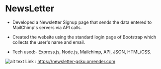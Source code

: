 # NewsLetter
* Developed a Newsletter Signup page that sends the
data entered to MailChimp's servers via API calls.

* Created the website using the standard login page of
Bootstrap which collects the user's name and email.

* Tech used:- Express.js, Node.js, Mailchimp, API, JSON,
HTML/CSS.

![alt text](https://drive.google.com/file/d/1BXuwKS1DvyendERyURYPQ6nPq3ol4a4v/view?usp=sharing)
Link : https://newsletter-gsku.onrender.com
